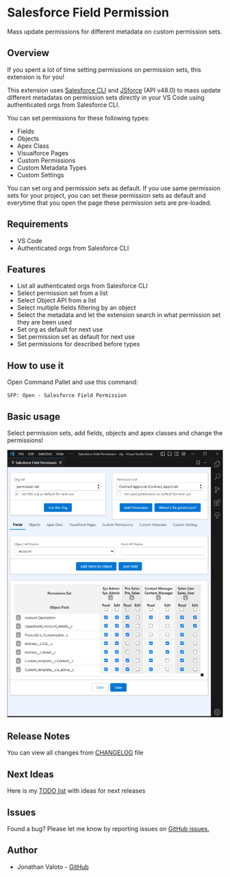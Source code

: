 # Salesforce Field Permission

Mass update permissions for different metadata on custom permission sets.

## Overview

If you spent a lot of time setting permissions on permission sets, this extension is for you!

This extension uses [Salesforce CLI](https://github.com/forcedotcom/salesforcedx-vscode) and [JSforce](https://github.com/jsforce/jsforce) (API v48.0) to mass update different metadatas on permission sets directly in your VS Code using authenticated orgs from Salesforce CLI.

You can set permissions for these following types:
- Fields
- Objects
- Apex Class
- Visualforce Pages
- Custom Permissions
- Custom Metadata Types
- Custom Settings

You can set org and permission sets as default. If you use same permission sets for your project, you can set these permission sets as default and everytime that you open the page these permission sets are pre-loaded.

## Requirements

 - VS Code
 - Authenticated orgs from Salesforce CLI

## Features

- List all authenticated orgs from Salesforce CLI
- Select permission set from a list
- Select Object API from a list
- Select multiple fields filtering by an object
- Select the metadata and let the extension search in what permission set they are been used
- Set org as default for next use
- Set permission set as default for next use
- Set permissions for described before types

## How to use it

Open Command Pallet and use this command:


```
SFP: Open - Salesforce Field Permission
```

## Basic usage

Select permission sets, add fields, objects and apex classes and change the permissions!

![image.png](https://raw.githubusercontent.com/jvaloto/salesforce-field-permission/90327eb90ac1f346a9eb7d14efc310f7a222ed90/media/readme/print.png)

## Release Notes

You can view all changes from [CHANGELOG](https://github.com/jvaloto/salesforce-field-permission/blob/main/CHANGELOG.md) file

## Next Ideas

Here is my [TODO list](https://github.com/jvaloto/salesforce-field-permission/issues) with ideas for next releases

## Issues

Found a bug?
Please let me know by reporting issues on [GitHub issues.](https://github.com/jvaloto/salesforce-field-permission/issues)

## Author

- Jonathan Valoto - [GitHub](https://github.com/jvaloto)